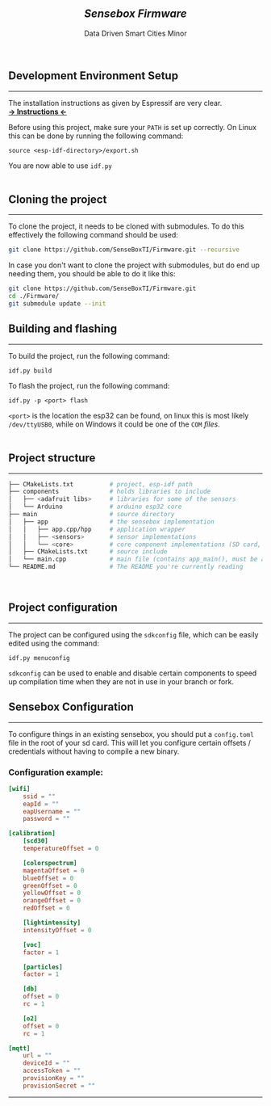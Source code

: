 <br>
<center>
<h2><b><i>Sensebox Firmware</i></b></h2>
Data Driven Smart Cities Minor
</center>
<br>
<br>

## Development Environment Setup
---
The installation instructions as given by Espressif are very clear.<br>
[**-> Instructions <-**](https://docs.espressif.com/projects/esp-idf/en/latest/esp32/get-started/index.html#build-your-first-project)

Before using this project, make sure your `PATH` is set up correctly. On Linux this can be done by running the following command: 
```
source <esp-idf-directory>/export.sh
````

You are now able to use `idf.py`
<br><br>

## Cloning the project
___

To clone the project, it needs to be cloned with submodules. To do this effectively the following command should be used:

```bash
git clone https://github.com/SenseBoxTI/Firmware.git --recursive
```

In case you don't want to clone the project with submodules, but do end up needing them, you should be able to do it like this:

```bash
git clone https://github.com/SenseBoxTI/Firmware.git
cd ./Firmware/
git submodule update --init
```

## Building and flashing
---
To build the project, run the following command:
```
idf.py build
```
To flash the project, run the following command:
```
idf.py -p <port> flash
```
`<port>` is the location the esp32 can be found, on linux this is most likely `/dev/ttyUSB0`, while on Windows it could be one of the `COM` _files_.
<br><br>

## Project structure
---
```sh
├── CMakeLists.txt          # project, esp-idf path
├── components              # holds libraries to include
│   ├── <adafruit libs>     # libraries for some of the sensors
│   └── Arduino             # arduino esp32 core
├── main                    # source directory
│   ├── app                 # the sensebox implementation 
│   │   ├── app.cpp/hpp     # application wrapper
│   │   ├── <sensors>       # sensor implementations
│   │   └── <core>          # core component implementations (SD card, etc)
│   ├── CMakeLists.txt      # source include
│   └── main.cpp            # main file (contains app_main(), must be a C function)
└── README.md               # The README you're currently reading
```
<br>

## Project configuration
---
The project can be configured using the `sdkconfig` file, which can be easily edited using the command:
```
idf.py menuconfig
```
`sdkconfig` can be used to enable and disable certain components to speed up compilation time when they are not in use in your branch or fork.

## Sensebox Configuration
---
To configure things in an existing sensebox, you should put a `config.toml` file in the root of your sd card. This will let you configure certain offsets / credentials without having to compile a new binary.

### Configuration example:

```toml
[wifi]
    ssid = ""
    eapId = ""
    eapUsername = ""
    password = ""

[calibration]
    [scd30]
    temperatureOffset = 0

    [colorspectrum]
    magentaOffset = 0
    blueOffset = 0
    greenOffset = 0
    yellowOffset = 0
    orangeOffset = 0
    redOffset = 0

    [lightintensity]
    intensityOffset = 0

    [voc]
    factor = 1

    [particles]
    factor = 1

    [db]
    offset = 0
    rc = 1

    [o2]
    offset = 0
    rc = 1

[mqtt]
    url = ""
    deviceId = ""
    accessToken = ""
    provisionKey = ""
    provisionSecret = ""
```

------
